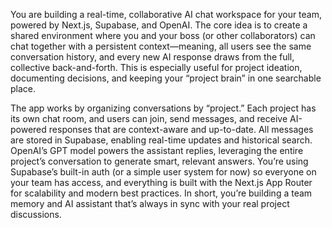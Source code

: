You are building a real-time, collaborative AI chat workspace for your team, powered by Next.js, Supabase, and OpenAI. The core idea is to create a shared environment where you and your boss (or other collaborators) can chat together with a persistent context—meaning, all users see the same conversation history, and every new AI response draws from the full, collective back-and-forth. This is especially useful for project ideation, documenting decisions, and keeping your “project brain” in one searchable place.

The app works by organizing conversations by “project.” Each project has its own chat room, and users can join, send messages, and receive AI-powered responses that are context-aware and up-to-date. All messages are stored in Supabase, enabling real-time updates and historical search. OpenAI’s GPT model powers the assistant replies, leveraging the entire project’s conversation to generate smart, relevant answers. You’re using Supabase’s built-in auth (or a simple user system for now) so everyone on your team has access, and everything is built with the Next.js App Router for scalability and modern best practices. In short, you’re building a team memory and AI assistant that’s always in sync with your real project discussions.